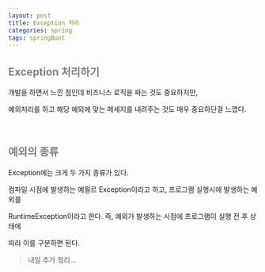 ```yaml
---
layout: post
title: Exception 처리
categories: spring
tags: springBoot
---
```


## <span style="color:gray">Exception 처리하기</span>

개발을 하면서 느낀 점인데 비즈니스 로직을 짜는 것도 중요하지만, 

예외처리를 하고 해당 예외에 맞는 메세지를 내려주는 것도 매우 중요하단걸 느꼈다.

<br>

## <span style="color:gray">예외의 종류</span>

Exception에는 크게 두 가지 종류가 있다. 

컴파일 시점에 발생하는 예욀르 Exception이라고 하고, 프로그램 실행시에 발생하는 예외를 

RuntimeException이라고 한다. 즉, 예외가 발생하는 시점에 프로그램이 실행 전 후 상태에 

따라 이를 구분하면 된다. 


> 내일 추가 정리...


